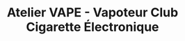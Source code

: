 ---
title: "Atelier VAPE - Vapoteur Club Cigarette Électronique"
url: /etaples/atelier-vape-vapoteur-club-cigarette-electronique/
shop: E-Zigaretten
---